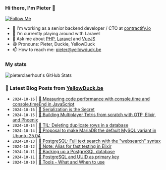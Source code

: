 ### Hi there, I'm Pieter 👋  
[![Follow Me](https://img.shields.io/github/followers/pieterclaerhout?label=Follow&style=social)](https://github.com/pieterclaerhout)

- 🏢 I'm working as a senior backend developer / CTO at [contractify.io](https://contractify.io)
- 🌱 I’m currently playing around with Laravel
- 💬 Ask me about [PHP](https://php.net), [Laravel](http://laravel.com) and [VueJS](https://vuejs.org)
- 😄 Pronouns: Pieter, Duckie, YellowDuck
- 📫 How to reach me: pieter@yellowduck.be

### My stats

![pieterclaerhout's GitHub Stats](https://github-readme-stats.vercel.app/api?username=pieterclaerhout&show_icons=true&count_private=true&line_height=40)

### 📩 Latest Blog Posts from [YellowDuck.be](https://www.yellowduck.be/)
<!-- BLOG-POST-LIST:START -->
- `2024-10-16` | [🐥 Measuring code performance with console.time and console.timeEnd in JavaScript](https://www.yellowduck.be/posts/measuring-code-performance-with-console-time-and-console-timeend-in-javascript)  
- `2024-10-16` | [🔗 Serialization is the Secret](https://www.yellowduck.be/posts/serialization-is-the-secret)  
- `2024-10-15` | [🔗 Building Multiplayer Tetris from scratch with OTP, Elixir, and Phoenix](https://www.yellowduck.be/posts/building-multiplayer-tetris-from-scratch-with-otp-elixir-and-phoenix-by-merlin-webster-code-beam)  
- `2024-10-14` | [🐥 TIL: Deleting duplicate rows in a database](https://www.yellowduck.be/posts/til-deleting-duplicate-rows-in-a-database)  
- `2024-10-14` | [🔗 Proposal to make MariaDB the default MySQL variant in Ubuntu 25.04](https://www.yellowduck.be/posts/proposal-to-make-mariadb-the-default-mysql-variant-in-ubuntu-25-04)  
- `2024-10-13` | [🔗 PostgreSQL: Full text search with the &quot;websearch&quot; syntax](https://www.yellowduck.be/posts/postgresql-full-text-search-with-the-websearch-syntax-adam-johnson)  
- `2024-10-12` | [🔗 Note: Alias for fast testing in Elixir](https://www.yellowduck.be/posts/note-alias-for-fast-testing-in-elixir)  
- `2024-10-11` | [🐥 Backing up a PostgreSQL database](https://www.yellowduck.be/posts/backing-up-a-postgresql-database)  
- `2024-10-11` | [🔗 PostgreSQL and UUID as primary key](https://www.yellowduck.be/posts/postgresql-and-uuid-as-primary-key)  
- `2024-10-10` | [🔗 Tools - What and When to use](https://www.yellowduck.be/posts/tools-what-and-when-to-use-tomas-votruba)  

<!-- BLOG-POST-LIST:END -->
